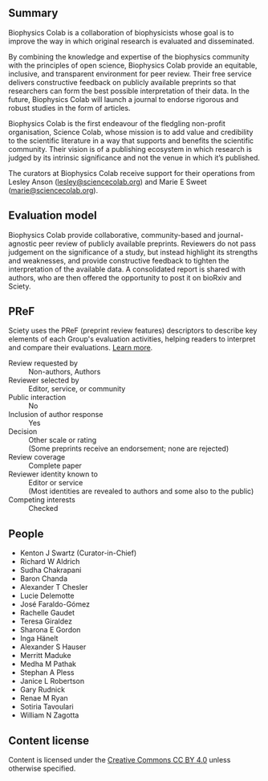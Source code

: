 ## Summary

Biophysics Colab is a collaboration of biophysicists whose goal is to improve the way in which original research is evaluated and disseminated.

By combining the knowledge and expertise of the biophysics community with the principles of open science, Biophysics Colab provide an equitable, inclusive, and transparent environment for peer review. Their free service delivers constructive feedback on publicly available preprints so that researchers can form the best possible interpretation of their data. In the future, Biophysics Colab will launch a journal to endorse rigorous and robust studies in the form of articles.

Biophysics Colab is the first endeavour of the fledgling non-profit organisation, Science Colab, whose mission is to add value and credibility to the scientific literature in a way that supports and benefits the scientific community. Their vision is of a publishing ecosystem in which research is judged by its intrinsic significance and not the venue in which it’s published.

The curators at Biophysics Colab receive support for their operations from Lesley Anson ([lesley@sciencecolab.org](mailto:lesley@sciencecolab.org)) and Marie E Sweet ([marie@sciencecolab.org](mailto:marie@sciencecolab.org)).

## Evaluation model

Biophysics Colab provide collaborative, community-based and journal-agnostic peer review of publicly available preprints. Reviewers do not pass judgement on the significance of a study, but instead highlight its strengths and weaknesses, and provide constructive feedback to tighten the interpretation of the available data. A consolidated report is shared with authors, who are then offered the opportunity to post it on bioRxiv and Sciety.

## PReF

Sciety uses the PReF (preprint review features) descriptors to describe key elements of each Group's evaluation activities, helping readers to interpret and compare their evaluations.
[Learn more](https://osf.io/8zj9w/).

<dl class="group-page-pref">
    <dt>Review requested by</dt>
    <dd>Non-authors, Authors</dd>
    <dt>Reviewer selected by</dt>
    <dd>Editor, service, or community</dd>
    <dt>Public interaction</dt>
    <dd>No</dd>
    <dt>Inclusion of author response</dt>
    <dd>Yes</dd>
    <dt>Decision</dt>
    <dd>Other scale or rating<br>(Some preprints receive an endorsement; none are rejected)</dd>
    <dt>Review coverage</dt>
    <dd>Complete paper</dd>
    <dt>Reviewer identity known to</dt>
    <dd>Editor or service<br>(Most identities are revealed to authors and some also to the public)</dd>
    <dt>Competing interests</dt>
    <dd>Checked</dd>
</dl>

## People

- Kenton J Swartz (Curator-in-Chief)
- Richard W Aldrich
- Sudha Chakrapani
- Baron Chanda
- Alexander T Chesler
- Lucie Delemotte
- José Faraldo-Gómez
- Rachelle Gaudet
- Teresa Giraldez
- Sharona E Gordon
- Inga Hänelt
- Alexander S Hauser
- Merritt Maduke
- Medha M Pathak
- Stephan A Pless
- Janice L Robertson
- Gary Rudnick
- Renae M Ryan
- Sotiria Tavoulari
- William N Zagotta

## Content license

Content is licensed under the [Creative Commons CC BY 4.0](https://creativecommons.org/licenses/by/4.0/) unless otherwise specified.
